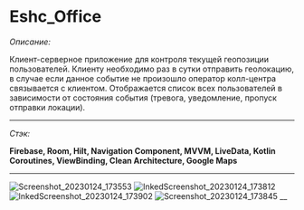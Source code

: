 # Eshc_Office
_Описание:_

Клиент-серверное приложение для контроля текущей геопозиции пользователей. Клиенту необходимо раз в сутки отправить геолокацию, в случае если данное событие не произошло
оператор колл-центра связывается с клиентом. Отображается список всех пользователей в зависимости от состояния события (тревога, уведомление, пропуск отправки локации).

___

_Стэк:_

__Firebase, Room, Hilt, Navigation Component, MVVM, LiveData, Kotlin Coroutines, ViewBinding, Clean Architecture, Google Maps__     
___
![Screenshot_20230124_173553](https://user-images.githubusercontent.com/26350957/214329233-3322bdb0-2aa6-48a7-b068-aec1b1aa4dc2.png)
![InkedScreenshot_20230124_173812](https://user-images.githubusercontent.com/26350957/214329293-1c5afd9f-e3b8-4174-9eee-698a9d8bf534.jpg)
![InkedScreenshot_20230124_173902](https://user-images.githubusercontent.com/26350957/214329370-79d3e5bd-c746-432c-8483-e93a2d299198.jpg)
![Screenshot_20230124_173845](https://user-images.githubusercontent.com/26350957/214329440-9f1c67f3-1c85-440f-b286-7e9301b6897c.png)
__
      
